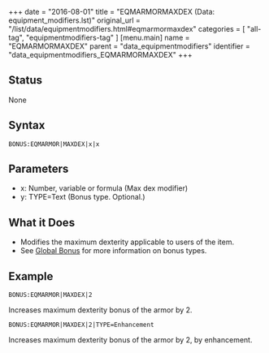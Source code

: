 +++
date = "2016-08-01"
title = "EQMARMORMAXDEX (Data: equipment_modifiers.lst)"
original_url = "/list/data/equipmentmodifiers.html#eqmarmormaxdex"
categories = [ "all-tag", "equipmentmodifiers-tag" ]
[menu.main]
    name = "EQMARMORMAXDEX"
    parent = "data_equipmentmodifiers"
    identifier = "data_equipmentmodifiers_EQMARMORMAXDEX"
+++

## Status

None

## Syntax

`BONUS:EQMARMOR|MAXDEX|x|x`

## Parameters

-   x: Number, variable or formula (Max dex modifier)
-   y: TYPE=Text (Bonus type. Optional.)



What it Does
------------

-   Modifies the maximum dexterity applicable to users of the item.
-   See [Global Bonus](/list/global/bonus.html) for more information on
    bonus types.

Example
-------

`BONUS:EQMARMOR|MAXDEX|2`

Increases maximum dexterity bonus of the armor by 2.

`BONUS:EQMARMOR|MAXDEX|2|TYPE=Enhancement`

Increases maximum dexterity bonus of the armor by 2, by enhancement.

